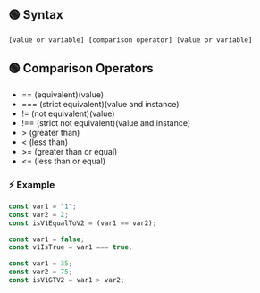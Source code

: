 ## 🟢 Syntax
```
[value or variable] [comparison operator] [value or variable]
```


## 🟢 Comparison Operators
  - == (equivalent)(value)
  - === (strict equivalent)(value and instance)
  - != (not equivalent)(value)
  - !== (strict not equivalent)(value and instance)
  - \> (greater than)
  - < (less than)
  - \>= (greater than or equal)
  - <= (less than or equal)



### ⚡ Example
```JavaScript
const var1 = "1";
const var2 = 2;
const isV1EqualToV2 = (var1 == var2);
```
```JavaScript
const var1 = false;
const v1IsTrue = var1 === true;
```
```JavaScript
const var1 = 35;
const var2 = 75;
const isV1GTV2 = var1 > var2;
```